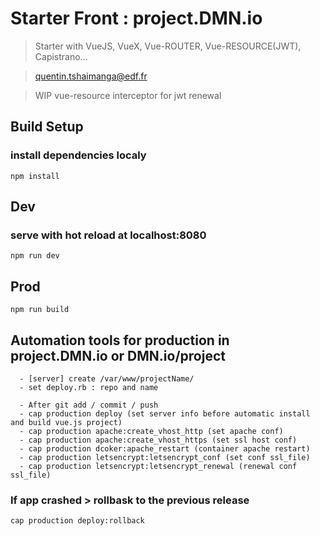 # Starter Front : project.DMN.io

> Starter with VueJS, VueX, Vue-ROUTER, Vue-RESOURCE(JWT), Capistrano...

> quentin.tshaimanga@edf.fr

>WIP vue-resource interceptor for jwt renewal


## Build Setup
### install dependencies localy
```
npm install
```

## Dev
### serve with hot reload at localhost:8080
```shell
npm run dev
```

## Prod
```shell
npm run build
```

## Automation tools for production in project.DMN.io or DMN.io/project
```
  - [server] create /var/www/projectName/
  - set deploy.rb : repo and name
```
```
  - After git add / commit / push
  - cap production deploy (set server info before automatic install and build vue.js project)
  - cap production apache:create_vhost_http (set apache conf)
  - cap production apache:create_vhost_https (set ssl host conf)
  - cap production dcoker:apache_restart (container apache restart)
  - cap production letsencrypt:letsencrypt_conf (set conf ssl_file)
  - cap production letsencrypt:letsencrypt_renewal (renewal conf ssl_file)
```

### If app crashed > rollbask to the previous release
```shell
cap production deploy:rollback
```
